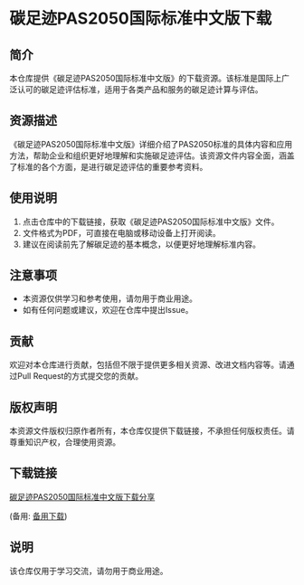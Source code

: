 # 碳足迹PAS2050国际标准中文版下载

## 简介
本仓库提供《碳足迹PAS2050国际标准中文版》的下载资源。该标准是国际上广泛认可的碳足迹评估标准，适用于各类产品和服务的碳足迹计算与评估。

## 资源描述
《碳足迹PAS2050国际标准中文版》详细介绍了PAS2050标准的具体内容和应用方法，帮助企业和组织更好地理解和实施碳足迹评估。该资源文件内容全面，涵盖了标准的各个方面，是进行碳足迹评估的重要参考资料。

## 使用说明
1. 点击仓库中的下载链接，获取《碳足迹PAS2050国际标准中文版》文件。
2. 文件格式为PDF，可直接在电脑或移动设备上打开阅读。
3. 建议在阅读前先了解碳足迹的基本概念，以便更好地理解标准内容。

## 注意事项
- 本资源仅供学习和参考使用，请勿用于商业用途。
- 如有任何问题或建议，欢迎在仓库中提出Issue。

## 贡献
欢迎对本仓库进行贡献，包括但不限于提供更多相关资源、改进文档内容等。请通过Pull Request的方式提交您的贡献。

## 版权声明
本资源文件版权归原作者所有，本仓库仅提供下载链接，不承担任何版权责任。请尊重知识产权，合理使用资源。

## 下载链接
[碳足迹PAS2050国际标准中文版下载分享](https://pan.quark.cn/s/b9a4c6f2e068) 

(备用: [备用下载](https://pan.baidu.com/s/1UCr1Q03e2aHy888ZGY7i5w?pwd=1234))

## 说明

该仓库仅用于学习交流，请勿用于商业用途。
